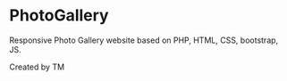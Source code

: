 # PhotoGallery
Responsive Photo Gallery website based on PHP, HTML, CSS, bootstrap, JS.

Created by TM
